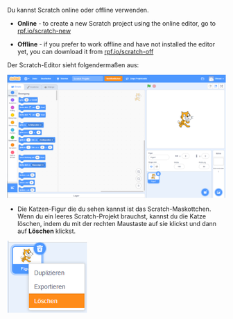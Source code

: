 Du kannst Scratch online oder offline verwenden.

+ **Online** - to create a new Scratch project using the online editor, go to <a href="https://rpf.io/scratch-new" target="_blank">rpf.io/scratch-new</a>

+ **Offline** - if you prefer to work offline and have not installed the editor yet, you can download it from <a href="https://rpf.io/scratch-off" target="_blank">rpf.io/scratch-off</a>

Der Scratch-Editor sieht folgendermaßen aus:

![Screenshot](images/scratch-editor.png)

+ Die Katzen-Figur die du sehen kannst ist das Scratch-Maskottchen. Wenn du ein leeres Scratch-Projekt brauchst, kannst du die Katze löschen, indem du mit der rechten Maustaste auf sie klickst und dann auf **Löschen** klickst.

![screenshot](images/delete.png)